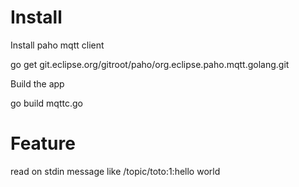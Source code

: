 # Install

Install paho mqtt client

go get git.eclipse.org/gitroot/paho/org.eclipse.paho.mqtt.golang.git

Build the app

go build mqttc.go

# Feature

read on stdin message like /topic/toto:1:hello world
